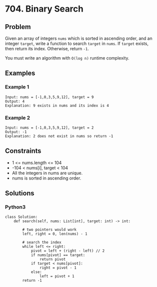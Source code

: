 # 704. Binary Search

## Problem

Given an array of integers `nums` which is sorted in ascending order, and an integer `target`, write a function to search `target` in `nums`. If `target` exists, then return its index. Otherwise, return `-1`.

You must write an algorithm with `O(log n)` runtime complexity.

## Examples

### Example 1

```
Input: nums = [-1,0,3,5,9,12], target = 9
Output: 4
Explanation: 9 exists in nums and its index is 4
```

### Example 2

```
Input: nums = [-1,0,3,5,9,12], target = 2
Output: -1
Explanation: 2 does not exist in nums so return -1
```

## Constraints

* 1 <= nums.length <= 104
* -104 < nums[i], target < 104
* All the integers in nums are unique.
* nums is sorted in ascending order.

## Solutions

### Python3

```
class Solution:
    def search(self, nums: List[int], target: int) -> int:
        
        # two pointers would work
        left, right = 0, len(nums) - 1
        
        # search the index
        while left <= right:
            pivot = left + (right - left) // 2
            if nums[pivot] == target:
                return pivot
            if target < nums[pivot]:
                right = pivot - 1
            else:
                left = pivot + 1
        return -1
```
